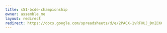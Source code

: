 ```yaml
---
title: s51-bcde-championship
owner: assemble_me
layout: redirect
redirect: https://docs.google.com/spreadsheets/d/e/2PACX-1vRFXUJ_DnZCKO-s2WcAvJRcVwJaDQSdM9LeutzE83SQoxpS_HzKZpqx16CbIPj4l3XZTHBwuX4jDQuO/pubhtml?gid=0
---
```

